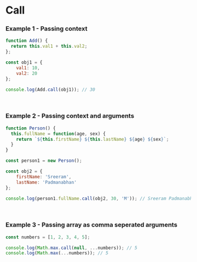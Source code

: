 # Call

### Example 1 - Passing context

```js
function Add() {
  return this.val1 + this.val2;
};

const obj1 = {
	val1: 10,
	val2: 20
};

console.log(Add.call(obj1)); // 30
```

&nbsp;

### Example 2 - Passing context and arguments

```js
function Person() {
  this.fullName = function(age, sex) {
    return `${this.firstName} ${this.lastName} ${age} ${sex}`;
  }
}

const person1 = new Person();

const obj2 = {
	firstName: 'Sreeram',
	lastName: 'Padmanabhan'
};

console.log(person1.fullName.call(obj2, 30, 'M')); // Sreeram Padmanabhan 30 M
```

&nbsp;

### Example 3 - Passing array as comma seperated arguments

```js
const numbers = [1, 2, 3, 4, 5];

console.log(Math.max.call(null, ...numbers)); // 5
console.log(Math.max(...numbers)); // 5
```
